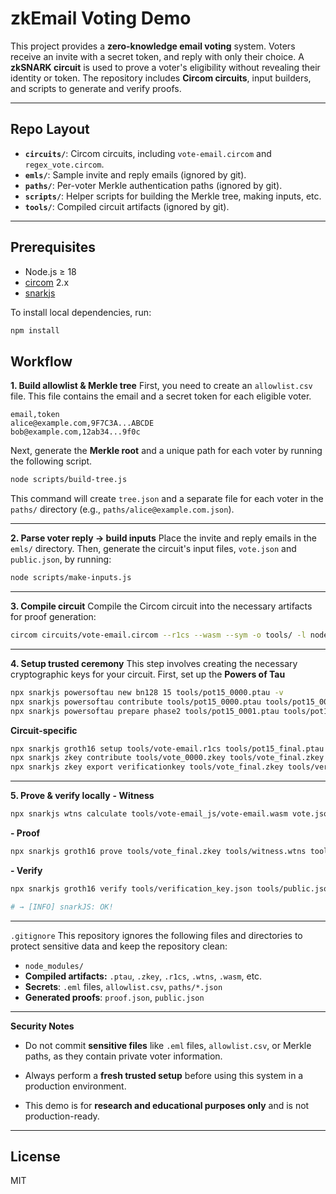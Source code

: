# zkEmail Voting Demo

This project provides a **zero-knowledge email voting** system. Voters receive an invite with a secret token, and reply with only their choice. A **zkSNARK circuit** is used to prove a voter's eligibility without revealing their identity or token. The repository includes **Circom circuits**, input builders, and scripts to generate and verify proofs.

---

## Repo Layout

* **`circuits/`**: Circom circuits, including `vote-email.circom` and `regex_vote.circom`.
* **`emls/`**: Sample invite and reply emails (ignored by git).
* **`paths/`**: Per-voter Merkle authentication paths (ignored by git).
* **`scripts/`**: Helper scripts for building the Merkle tree, making inputs, etc.
* **`tools/`**: Compiled circuit artifacts (ignored by git).

---

## Prerequisites

* Node.js ≥ 18
* [circom](https://docs.circom.io/getting-started/installation/) 2.x
* [snarkjs](https://github.com/iden3/snarkjs)

To install local dependencies, run:

```bash
npm install
```

## Workflow
**1. Build allowlist & Merkle tree**
First, you need to create an ```allowlist.csv``` file. This file contains the email and a secret token for each eligible voter.
```
email,token
alice@example.com,9F7C3A...ABCDE
bob@example.com,12ab34...9f0c
```
Next, generate the **Merkle root** and a unique path for each voter by running the following script.
```bash
node scripts/build-tree.js
```
This command will create ```tree.json``` and a separate file for each voter in the ```paths/``` directory (e.g., ```paths/alice@example.com.json```).

---

**2. Parse voter reply → build inputs**
Place the invite and reply emails in the ```emls/``` directory. Then, generate the circuit's input files, ```vote.json``` and ```public.json```, by running:
```bash
node scripts/make-inputs.js
```
---
**3. Compile circuit**
Compile the Circom circuit into the necessary artifacts for proof generation:
```bash
circom circuits/vote-email.circom --r1cs --wasm --sym -o tools/ -l node_modules
```
---

**4. Setup trusted ceremony**
This step involves creating the necessary cryptographic keys for your circuit. First, set up the **Powers of Tau**
```bash
npx snarkjs powersoftau new bn128 15 tools/pot15_0000.ptau -v
npx snarkjs powersoftau contribute tools/pot15_0000.ptau tools/pot15_0001.ptau -v
npx snarkjs powersoftau prepare phase2 tools/pot15_0001.ptau tools/pot15_final.ptau -v
```
**Circuit-specific**
```bash
npx snarkjs groth16 setup tools/vote-email.r1cs tools/pot15_final.ptau tools/vote_0000.zkey
npx snarkjs zkey contribute tools/vote_0000.zkey tools/vote_final.zkey -v
npx snarkjs zkey export verificationkey tools/vote_final.zkey tools/verification_key.json
```
---

**5. Prove & verify locally**
**- Witness**
```bash
npx snarkjs wtns calculate tools/vote-email_js/vote-email.wasm vote.json tools/witness.wtns
```

**- Proof**
```bash
npx snarkjs groth16 prove tools/vote_final.zkey tools/witness.wtns tools/proof.json tools/public.json
```

**- Verify**
```bash
npx snarkjs groth16 verify tools/verification_key.json tools/public.json tools/proof.json

# → [INFO] snarkJS: OK!
```

---

```.gitignore```
This repository ignores the following files and directories to protect sensitive data and keep the repository clean:
- ```node_modules/```
- **Compiled artifacts:** ```.ptau```, ```.zkey```, ```.r1cs```, ```.wtns```, ```.wasm```, etc.
- **Secrets**: ```.eml``` files, ```allowlist.csv```, ```paths/*.json```
- **Generated proofs**: ```proof.json```, ```public.json```

---

**Security Notes**
- Do not commit **sensitive files** like ```.eml``` files, ```allowlist.csv```, or Merkle paths, as they contain private voter information.

- Always perform a **fresh trusted setup** before using this system in a production environment.

- This demo is for **research and educational purposes only** and is not production-ready.

---

## License
MIT